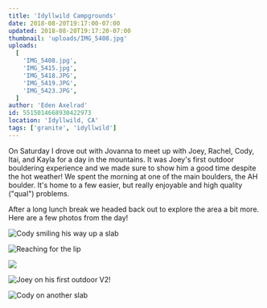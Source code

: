 ```yaml
---
title: 'Idyllwild Campgrounds'
date: 2018-08-20T19:17:00-07:00
updated: 2018-08-20T19:17:20-07:00
thumbnail: 'uploads/IMG_5408.jpg'
uploads:
  [
    'IMG_5408.jpg',
    'IMG_5415.jpg',
    'IMG_5418.JPG',
    'IMG_5419.JPG',
    'IMG_5423.JPG',
  ]
author: 'Eden Axelrad'
id: 5515014668930422973
location: 'Idyllwild, CA'
tags: ['granite', 'idyllwild']
---
```


On Saturday I drove out with Jovanna to meet up with Joey, Rachel, Cody, Itai, and Kayla for a day in the mountains. It was Joey's first outdoor bouldering experience and we made sure to show him a good time despite the hot weather! We spent the morning at one of the main boulders, the AH boulder. It's home to a few easier, but really enjoyable and high quality ("qual") problems.

After a long lunch break we headed back out to explore the area a bit more. Here are a few photos from the day!

![Cody smiling his way up a slab](uploads/IMG_5408.jpg)

![Reaching for the lip](uploads/IMG_5415.jpg)

![](uploads/IMG_5418.JPG)

![Joey on his first outdoor V2!](uploads/IMG_5419.JPG)

![Cody on another slab](uploads/IMG_5423.JPG)

